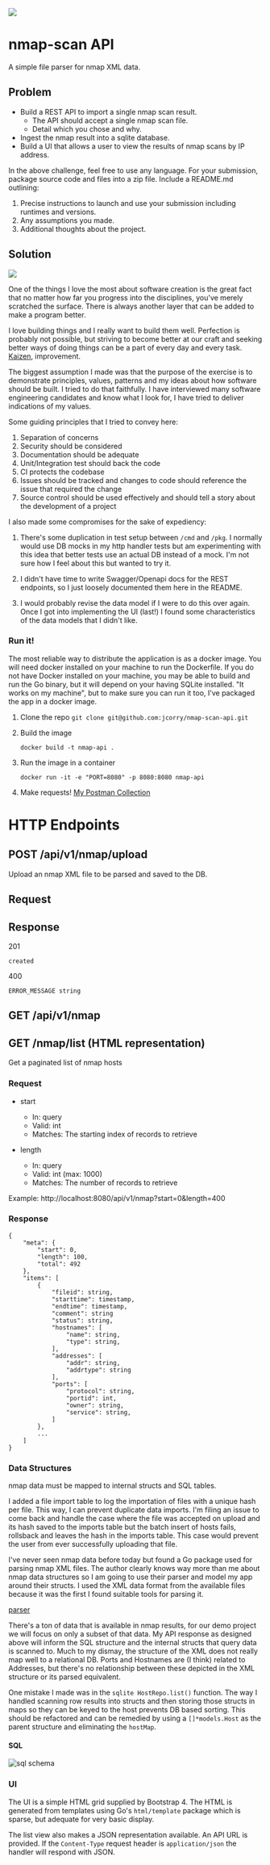 ![](https://github.com/jcorry/nmap-scan-api/workflows/Go/badge.svg)
# nmap-scan API

A simple file parser for nmap XML data.


## Problem

* Build a REST API to import a single nmap scan result.
    * The API should accept a single nmap scan file.
    * Detail which you chose and why.
* Ingest the nmap result into a sqlite database.
* Build a UI that allows a user to view the results of nmap scans by IP address.

In the above challenge, feel free to use any language. For your submission, package source code and files into a zip file. Include a README.md outlining:

1. Precise instructions to launch and use your submission including runtimes and versions.
2. Any assumptions you made.
3. Additional thoughts about the project.

## Solution
![](https://i.imgflip.com/3am9pr.jpg)

One of the things I love the most about software creation is the great fact that no matter how far you progress into the 
disciplines, you've merely scratched the surface. There is always another layer that can be added to make a program 
better.

I love building things and I really want to build them well. Perfection is probably not possible, but striving to become 
better at our craft and seeking better ways of doing things can be a part of every day and every task. 
[Kaizen](https://en.wikipedia.org/wiki/Kaizen), improvement.

The biggest assumption I made was that the purpose of the exercise is to demonstrate principles, values, patterns and 
my ideas about how software should be built. I tried to do that faithfully. I have interviewed many software engineering 
candidates and know what I look for, I have tried to deliver indications of my values.

Some guiding principles that I tried to convey here:
1. Separation of concerns
2. Security should be considered
3. Documentation should be adequate
4. Unit/Integration test should back the code
5. CI protects the codebase
6. Issues should be tracked and changes to code should reference the issue that required the change
7. Source control should be used effectively and should tell a story about the development of a project

I also made some compromises for the sake of expediency:
1. There's some duplication in test setup between `/cmd` and `/pkg`. I normally would use DB mocks in my http handler tests
but am experimenting with this idea that better tests use an actual DB instead of a mock. I'm not sure how I feel about 
this but wanted to try it.

2. I didn't have time to write Swagger/Openapi docs for the REST endpoints, so I just loosely documented them here in 
the README.

3. I would probably revise the data model if I were to do this over again. Once I got into implementing the UI (last!)
I found some characteristics of the data models that I didn't like.

### Run it!
The most reliable way to distribute the application is as a docker image. You will need docker installed on your 
machine to run the Dockerfile. If you do not have Docker installed on your machine, you may be able to build and run
the Go binary, but it will depend on your having SQLite installed. "It works on my machine", but to make sure you can run 
it too, I've packaged the app in a docker image.

1. Clone the repo
    `git clone git@github.com:jcorry/nmap-scan-api.git`

2. Build the image

    `docker build -t nmap-api .`

3. Run the image in a container

    `docker run -it -e "PORT=8080" -p 8080:8080 nmap-api`

4. Make requests!
[My Postman Collection](https://www.getpostman.com/collections/50372469fa0e3f090a47)

# HTTP Endpoints

## **POST** /api/v1/nmap/upload

Upload an nmap XML file to be parsed and saved to the DB.

## Request

## Response
201
```
created
```
400
```
ERROR_MESSAGE string
```

## **GET** /api/v1/nmap
## **GET** /nmap/list (HTML representation)

Get a paginated list of nmap hosts

### Request

- start
  - In: query
  - Valid: int
  - Matches: The starting index of records to retrieve

- length
  - In: query
  - Valid: int (max: 1000)
  - Matches: The number of records to retrieve

Example: http://localhost:8080/api/v1/nmap?start=0&length=400

### Response
```
{
    "meta": {
        "start": 0,
        "length": 100,
        "total": 492
    },
    "items": [
        {
            "fileid": string,
            "starttime": timestamp,
            "endtime": timestamp,
            "comment": string
            "status": string,
            "hostnames": [
                "name": string,
                "type": string,
            ],
            "addresses": [
                "addr": string,
                "addrtype": string
            ],
            "ports": [
                "protocol": string,
                "portid": int,
                "owner": string,
                "service": string,
            ]
        },
        ...
    ]
}
```

### Data Structures

nmap data must be mapped to internal structs and SQL tables.

I added a file import table to log the importation of files with a unique hash per file. This way, I can prevent duplicate
data imports. I'm filing an issue to come back and handle the case where the file was accepted on upload and its hash saved
to the imports table but the batch insert of hosts fails, rollsback and leaves the hash in the imports table. This case would
prevent the user from ever successfully uploading that file.

I've never seen nmap data before today but found a Go package used for parsing nmap XML files. The author clearly knows 
way more than me about nmap data structures so I am going to use their parser and model my app around their structs. I 
used the XML data format from the available files because it was the first I found suitable tools for parsing it.

[parser](https://godoc.org/github.com/tomsteele/go-nmap)

There's a ton of data that is available in nmap results, for our demo project we will focus on only a subset of that data. 
My API response as designed above will inform the SQL structure and the internal structs that query data is scanned to.
Much to my dismay, the structure of the XML does not really map well to a relational DB. Ports and Hostnames are (I think)
related to Addresses, but there's no relationship between these depicted in the XML structure or its parsed equivalent.

One mistake I made was in the `sqlite HostRepo.list()` function. The way I handled scanning row results into structs and
then storing those structs in maps so they can be keyed to the host prevents DB based sorting. This should be refactored
and can be remedied by using a `[]*models.Host` as the parent structure and eliminating the `hostMap`. 

#### SQL
![sql schema](https://docs.google.com/drawings/d/e/2PACX-1vQM_B93_LE8tp0kMWfel9LPAaOtlSLgKrqUsvxNN5B6HJIz0s92p91tNwnQCx1D6CYmH0ir8VGl9hVQ/pub?w=960&h=720)

### UI
The UI is a simple HTML grid supplied by Bootstrap 4. The HTML is generated from templates using Go's `html/template` package
which is sparse, but adequate for very basic display.

The list view also makes a JSON representation available. An API URL is provided. If the `Content-Type` request header
is `application/json` the handler will respond with JSON.